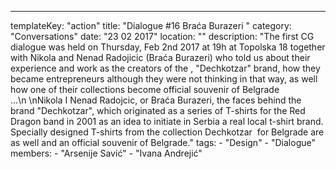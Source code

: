---
  templateKey: "action"
  title: "Dialogue #16 Braća Burazeri  "
  category: "Conversations"
  date: "23 02 2017"
  location: ""
  description: "The first CG dialogue was held on Thursday, Feb 2nd 2017 at 19h at Topolska 18 together with Nikola and Nenad Radojicic (Braća Burazeri) who told us about their experience and work as the creators of the , \"Dechkotzar\" brand, how they became entrepreneurs although they were not thinking in that way, as well how one of their collections become official souvenir of Belgrade ...\n \nNikola I Nenad Radojcic, or Braća Burazeri, the faces behind the brand \"Dechkotzar\", which originated as a series of T-shirts for the Red Dragon band in 2001 as an idea to initiate in Serbia a real local t-shirt brand. Specially designed T-shirts from the collection Dechkotzar  for Belgrade are as well and an official souvenir of Belgrade."
  tags: 
    - "Design"
    - "Dialogue"
  members: 
    - "Arsenije Savić"
    - "Ivana Andrejić"
